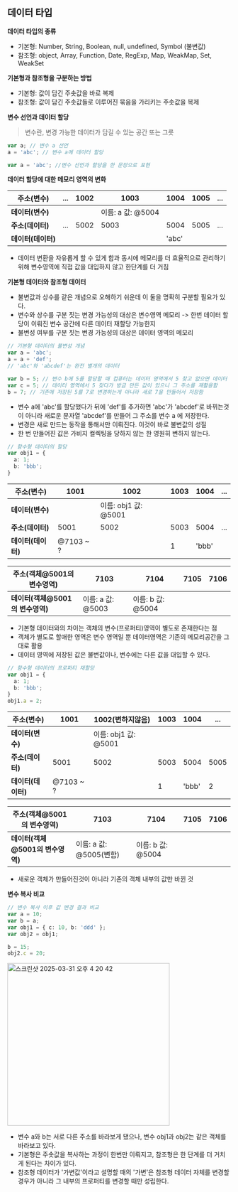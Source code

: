 
## 데이터 타입

**데이터 타입의 종류**
- 기본형: Number, String, Boolean, null, undefined, Symbol (불변값)
- 참조형: object, Array, Function, Date, RegExp, Map, WeakMap, Set, WeakSet

**기본형과 참조형을 구분하는 방법**
- 기본형: 값이 담긴 주솟값을 바로 복제
- 참조형: 값이 담긴 주솟값들로 이루어진 묶음을 가리키는 주솟값을 복제

**변수 선언과 데이터 할당**
> 변수란, 변경 가능한 데이터가 담길 수 있는 공간 또는 그릇
```ts
var a; // 변수 a 선언
a = 'abc'; // 변수 a에 데이터 할당

var a = 'abc'; //변수 선언과 할당을 한 문장으로 표현
```

 **데이터 할당에 대한 메모리 영역의 변화**

  | **주소(변수)**   | ...  | 1002 | 1003 | 1004 | 1005 | ...  |
  |-----------|------|------|------|------|------|------|
  | **데이터(변수)** |      | | 이름: a  값: @5004 |      |      |     
  | **주소(데이터)**   | ...  | 5002 | 5003 | 5004 | 5005 | ...  |
  | **데이터(데이터)** |      |      |      | 'abc' |      |      |
- 데이터 변환을 자유롭게 할 수 있게 함과 동시에 메모리를 더 효율적으로 관리하기 위해 변수영역에 직접 값을 대입하지 않고 한단계를 더 거침

**기본형 데이터와 참조형 데이터**
- 불변값과 상수를 같은 개념으로 오해하기 쉬운데 이 둘을 명확히 구분할 필요가 있다.
- 변수와 상수를 구분 짓는 변경 가능성의 대상은 변수영역 메모리 -> 한번 데이터 할당이 이뤄진 변수 공간에 다른 데이터 재할당 가능한지
- 불변성 여부를 구분 짓는 변경 가능성의 대상은 데이터 영역의 메모리
```ts
// 기본형 데이터의 불변성 개념 
var a = 'abc';
a = a + 'def';
// 'abc'와 'abcdef'는 완전 별개의 데이터

var b = 5; // 변수 b에 5를 할당할 때 컴퓨터는 데이터 영역에서 5 찾고 없으면 데이터 공간 하나 만들어서 저장함
var c = 5; // 데이터 영역에서 5 찾다가 방금 만든 값이 있으니 그 주소를 재활용함
b = 7; // 기존에 저장된 5를 7로 변경하는게 아니라 새로 7을 만들어서 저장함
```
- 변수 a에 'abc'를 할당했다가 뒤에 'def'를 추가하면 'abc'가 'abcdef'로 바뀌는것이 아니라 새로운 문자열 'abcdef'를 만들어 그 주소를 변수 a 에 저장한다.
- 변경은 새로 만드는 동작을 통해서만 이뤄진다. 이것이 바로 불변값의 성질
- 한 번 만들어진 값은 가비지 컬렉팅을 당하지 않는 한 영원히 변하지 않는다.

```ts
// 함수형 데이터의 할당
var obj1 = {
  a: 1;
  b: 'bbb';
}
```
  | **주소(변수)**   | 1001 | 1002 | 1003 | 1004 | ...  |
  |-----------|------|------|------|------|------|
  | **데이터(변수)** | | 이름: obj1  값: @5001 |      |      |     
  | **주소(데이터)**   | 5001 | 5002 | 5003 | 5004 | ...  |
  | **데이터(데이터)** |   @7103 ~ ?   |      | 1 |   'bbb'   |      |

| **주소(객체@5001의 변수영역)**  | 7103 | 7104 | 7105 | 7106 |
| --- | --- | --- |---|---|
| **데이터(객체@5001의 변수영역)**  | 이름: a 값: @5003 | 이름: b 값: @5004 |
- 기본형 데이터와의 차이는 객체의 변수(프로퍼티)영역이 별도로 존재한다는 점
- 객체가 별도로 할애한 영역은 변수 영역일 뿐 데이터영역은 기존의 메모리공간을 그대로 활용
- 데이터 영역에 저장된 값은 불변값이나, 변수에는 다른 값을 대입할 수 있다.

```ts
// 함수형 데이터의 프로퍼티 재할당
var obj1 = {
  a: 1;
  b: 'bbb';
}
obj1.a = 2;
```
  | **주소(변수)**   | 1001 | 1002(변하지않음) | 1003 | 1004 | ...  |
  |-----------|------|------|------|------|------|
  | **데이터(변수)** | | 이름: obj1  값: @5001 |      |      |     
  | **주소(데이터)**   | 5001 | 5002 | 5003 | 5004 | 5005  |
  | **데이터(데이터)** |   @7103 ~ ?   |      | 1 |   'bbb'   |   2   |

| **주소(객체@5001의 변수영역)**  | 7103 | 7104 | 7105 | 7106 |
| --- | --- | --- |---|---|
| **데이터(객체@5001의 변수영역)**  | 이름: a 값: @5005(변함) | 이름: b 값: @5004 |
- 새로운 객체가 만들어진것이 아니라 기존의 객체 내부의 값만 바뀐 것

**변수 복사 비교**
```ts
// 변수 복사 이후 값 변경 결과 비교
var a = 10;
var b = a;
var obj1 = { c: 10, b: 'ddd' };
var obj2 = obj1;

b = 15;
obj2.c = 20;
```
<img width="366" alt="스크린샷 2025-03-31 오후 4 20 42" src="https://github.com/user-attachments/assets/5e612b22-f1eb-4cd6-ac70-c56035eb1f31" />

- 변수 a와 b는 서로 다른 주소를 바라보게 됐으나, 변수 obj1과 obj2는 같은 객체를 바라보고 있다.
- 기본형은 주솟값을 복사하는 과정이 한번만 이뤄지고, 참조형은 한 단계를 더 거치게 된다는 차이가 있다.
- 참조형 데이터가 '가변값'이라고 설명할 때의 '가변'은 참조형 데이터 자체를 변경할 경우가 아니라 그 내부의 프로퍼티를 변경할 때만 성립한다.
